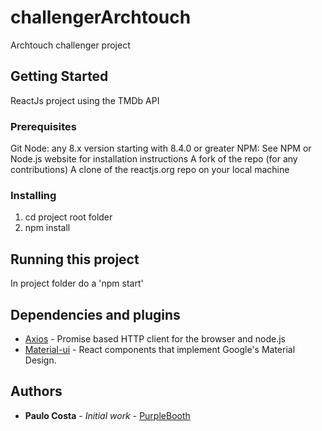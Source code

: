 # challengerArchtouch
Archtouch challenger project 

## Getting Started

ReactJs project using the TMDb API

### Prerequisites

Git
Node: any 8.x version starting with 8.4.0 or greater
NPM: See NPM or Node.js website for installation instructions
A fork of the repo (for any contributions)
A clone of the reactjs.org repo on your local machine

### Installing

1. cd project root folder
1. npm install

## Running this project

In project folder do a 'npm start'


## Dependencies and plugins

* [Axios](https://github.com/axios/axios) - Promise based HTTP client for the browser and node.js
* [Material-ui](https://material-ui.com/) - React components that implement Google's Material Design.




## Authors

* **Paulo Costa** - *Initial work* - [PurpleBooth](https://github.com/PauloVSC)

